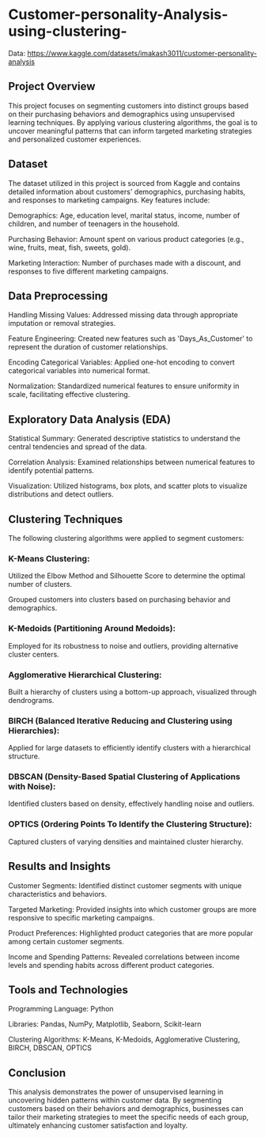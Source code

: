 # Customer-personality-Analysis-using-clustering-

Data: https://www.kaggle.com/datasets/imakash3011/customer-personality-analysis

## Project Overview
This project focuses on segmenting customers into distinct groups based on their purchasing behaviors and demographics using unsupervised learning techniques. By applying various clustering algorithms, the goal is to uncover meaningful patterns that can inform targeted marketing strategies and personalized customer experiences.

## Dataset
The dataset utilized in this project is sourced from Kaggle and contains detailed information about customers' demographics, purchasing habits, and responses to marketing campaigns. Key features include:

Demographics: Age, education level, marital status, income, number of children, and number of teenagers in the household.

Purchasing Behavior: Amount spent on various product categories (e.g., wine, fruits, meat, fish, sweets, gold).

Marketing Interaction: Number of purchases made with a discount, and responses to five different marketing campaigns.

## Data Preprocessing
Handling Missing Values: Addressed missing data through appropriate imputation or removal strategies.

Feature Engineering: Created new features such as 'Days_As_Customer' to represent the duration of customer relationships.

Encoding Categorical Variables: Applied one-hot encoding to convert categorical variables into numerical format.

Normalization: Standardized numerical features to ensure uniformity in scale, facilitating effective clustering.

## Exploratory Data Analysis (EDA)
Statistical Summary: Generated descriptive statistics to understand the central tendencies and spread of the data.

Correlation Analysis: Examined relationships between numerical features to identify potential patterns.

Visualization: Utilized histograms, box plots, and scatter plots to visualize distributions and detect outliers.

## Clustering Techniques
The following clustering algorithms were applied to segment customers:

### K-Means Clustering:

Utilized the Elbow Method and Silhouette Score to determine the optimal number of clusters.

Grouped customers into clusters based on purchasing behavior and demographics.

### K-Medoids (Partitioning Around Medoids):

Employed for its robustness to noise and outliers, providing alternative cluster centers.

### Agglomerative Hierarchical Clustering:

Built a hierarchy of clusters using a bottom-up approach, visualized through dendrograms.

### BIRCH (Balanced Iterative Reducing and Clustering using Hierarchies):

Applied for large datasets to efficiently identify clusters with a hierarchical structure.

### DBSCAN (Density-Based Spatial Clustering of Applications with Noise):

Identified clusters based on density, effectively handling noise and outliers.

### OPTICS (Ordering Points To Identify the Clustering Structure):

Captured clusters of varying densities and maintained cluster hierarchy.

## Results and Insights
Customer Segments: Identified distinct customer segments with unique characteristics and behaviors.

Targeted Marketing: Provided insights into which customer groups are more responsive to specific marketing campaigns.

Product Preferences: Highlighted product categories that are more popular among certain customer segments.

Income and Spending Patterns: Revealed correlations between income levels and spending habits across different product categories.

## Tools and Technologies
Programming Language: Python

Libraries: Pandas, NumPy, Matplotlib, Seaborn, Scikit-learn

Clustering Algorithms: K-Means, K-Medoids, Agglomerative Clustering, BIRCH, DBSCAN, OPTICS

## Conclusion
This analysis demonstrates the power of unsupervised learning in uncovering hidden patterns within customer data. By segmenting customers based on their behaviors and demographics, businesses can tailor their marketing strategies to meet the specific needs of each group, ultimately enhancing customer satisfaction and loyalty.

